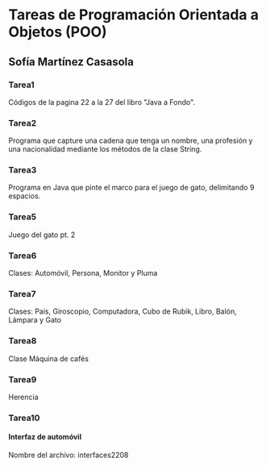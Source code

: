 # Tareas de Programación Orientada a Objetos (POO)

## Sofía Martínez Casasola 

 ### Tarea1
 Códigos de la pagina 22 a la 27 del libro "Java a Fondo".

 ### Tarea2
 Programa que capture una cadena que tenga un nombre, una profesión y una nacionalidad mediante los métodos de la clase String.

 ### Tarea3
 Programa en Java que pinte el marco  para el juego de gato, delimitando 9 espacios.

### Tarea5
Juego del gato pt. 2

### Tarea6
Clases: Automóvil, Persona, Monitor y Pluma

### Tarea7
Clases: País, Giroscopio, Computadora, Cubo de Rubik, Libro, Balón, Lámpara y Gato

### Tarea8
Clase Máquina de cafés 

### Tarea9
Herencia

### Tarea10
#### Interfaz de automóvil
Nombre del archivo: interfaces2208
